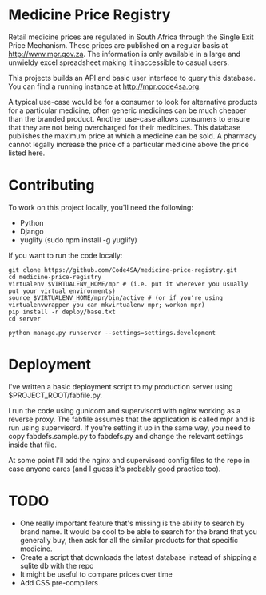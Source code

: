 Medicine Price Registry
=======================

Retail medicine prices are regulated in South Africa through the Single Exit Price Mechanism. These prices are published on a regular basis at http://www.mpr.gov.za. The information is only available in a large and unwieldy excel spreadsheet making it inaccessible to casual users. 

This projects builds an API and basic user interface to query this database. You can find a running instance at http://mpr.code4sa.org.

A typical use-case would be for a consumer to look for alternative products for a particular medicine, often generic medicines can be much cheaper than the branded product.
Another use-case allows consumers to ensure that they are not being overcharged for their medicines. This database publishes the maximum price at which a medicine can be sold. A pharmacy cannot legally increase the price of a particular medicine above the price listed here.

Contributing
============

To work on this project locally, you'll need the following:
- Python
- Django
- yuglify (sudo npm install -g yuglify)

If you want to run the code locally:

    git clone https://github.com/Code4SA/medicine-price-registry.git
    cd medicine-price-registry
    virtualenv $VIRTUALENV_HOME/mpr # (i.e. put it wherever you usually put your virtual environments)
    source $VIRTUALENV_HOME/mpr/bin/active # (or if you're using virtualenvwrapper you can mkvirtualenv mpr; workon mpr)
    pip install -r deploy/base.txt
    cd server

    python manage.py runserver --settings=settings.development

Deployment
==========

I've written a basic deployment script to my production server using $PROJECT_ROOT/fabfile.py.

I run the code using gunicorn and supervisord with nginx working as a reverse proxy. The fabfile assumes that the application is called mpr and is run using supervisord. If you're setting it up in the same way, you need to copy fabdefs.sample.py to fabdefs.py and change the relevant settings inside that file. 

At some point I'll add the nginx and supervisord config files to the repo in case anyone cares (and I guess it's probably good practice too).

TODO
====

* One really important feature that's missing is the ability to search by brand name. It would be cool to be able to search for the brand that you generally buy, then ask for all the similar products for that specific medicine. 
* Create a script that downloads the latest database instead of shipping a sqlite db with the repo
* It might be useful to compare prices over time
* Add CSS pre-compilers
